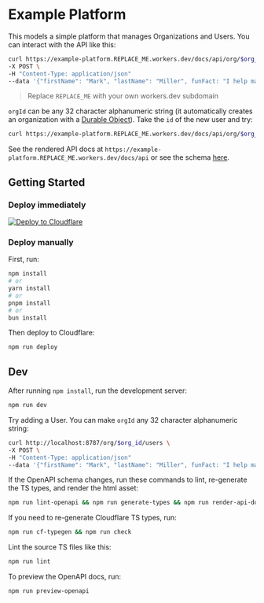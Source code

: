 # Example Platform

This models a simple platform that manages Organizations and Users. You can interact with the API like this:

```bash
curl https://example-platform.REPLACE_ME.workers.dev/docs/api/org/$org_id/users \
-X POST \
-H "Content-Type: application/json"
--data '{"firstName": "Mark", "lastName": "Miller", funFact: "I help make a better internet at Cloudflare!" }'
```

> Replace `REPLACE_ME` with your own workers.dev subdomain

`orgId` can be any 32 character alphanumeric string (it automatically creates an organization with a [Durable Object](https://developers.cloudflare.com/durable-objects/)). Take the `id` of the new user and try:

```bash
curl https://example-platform.REPLACE_ME.workers.dev/docs/api/org/$org_id/user/$id
```

See the rendered API docs at `https://example-platform.REPLACE_ME.workers.dev/docs/api` or see the schema [here](./schemas/api.yaml).

## Getting Started

### Deploy immediately

[![Deploy to Cloudflare](https://deploy.workers.cloudflare.com/button)](https://deploy.workers.cloudflare.com/?url=https://github.com/markjmiller/cloudflare-alchemy/tree/main/platform)

### Deploy manually

First, run:

```bash
npm install
# or
yarn install
# or
pnpm install
# or
bun install
```

Then deploy to Cloudflare:

```bash
npm run deploy
```

## Dev

After running `npm install`, run the development server:

```bash
npm run dev
```

Try adding a User. You can make `orgId` any 32 character alphanumeric string:

```bash
curl http://localhost:8787/org/$org_id/users \
-X POST \
-H "Content-Type: application/json"
--data '{"firstName": "Mark", "lastName": "Miller", funFact: "I help make a better internet at Cloudflare!" }'
```

If the OpenAPI schema changes, run these commands to lint, re-generate the TS types, and render the html asset:

```bash
npm run lint-openapi && npm run generate-types && npm run render-api-docs
```

If you need to re-generate Cloudflare TS types, run:

```bash
npm run cf-typegen && npm run check
```

Lint the source TS files like this:

```bash
npm run lint
```

To preview the OpenAPI docs, run:

```bash
npm run preview-openapi
```
